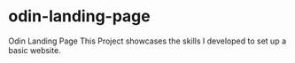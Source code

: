 # odin-landing-page

Odin Landing Page
This Project showcases the skills I developed to set up a basic website.
